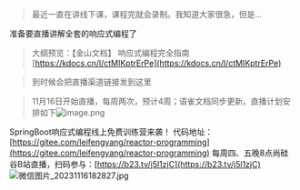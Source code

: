 > 最近一直在讲线下课，课程完就会录制。我知道大家很急，但是...



准备要直播讲解全套的响应式编程了
> 大纲预览：【金山文档】 响应式编程完全指南  [https://kdocs.cn/l/ctMIKptrErPe](https://kdocs.cn/l/ctMIKptrErPe)

> 到时候会把直播渠道链接发到这里

> 11月16日开始直播，每周两次，预计4周；语雀文档同步更新。直播计划安排如下![image.png](https://cdn.nlark.com/yuque/0/2023/png/1613913/1699251866079-1d93bcf6-399e-41b1-b7c9-7162b267da55.png#averageHue=%23cbdbed&clientId=u76dda954-ba6f-4&from=paste&height=390&id=u27c4e409&originHeight=487&originWidth=1201&originalType=binary&ratio=1.25&rotation=0&showTitle=false&size=128604&status=done&style=none&taskId=u8378d353-bc3b-428b-abb9-a200351e30d&title=&width=960.8)

SpringBoot响应式编程线上免费训练营来袭！
代码地址：[https://gitee.com/leifengyang/reactor-programming](https://gitee.com/leifengyang/reactor-programming)
每周四、五晚8点尚硅谷B站直播，扫码参与：[https://b23.tv/j5l1zjC](https://b23.tv/j5l1zjC)
![微信图片_20231116182827.jpg](https://cdn.nlark.com/yuque/0/2023/jpeg/1613913/1700130534246-98074e29-7500-4edd-b3e5-ea4679809e5c.jpeg#averageHue=%23a3b6e7&clientId=u335a5ece-4459-4&from=ui&id=ubb5e0f8a&originHeight=1440&originWidth=696&originalType=binary&ratio=1.25&rotation=0&showTitle=false&size=103021&status=done&style=none&taskId=udb8e3d8e-334e-4640-8241-9278b5a053d&title=)
